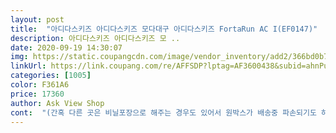 ```yaml
---
layout: post 
title:  "아디다스키즈 아디다스키즈 모다대구 아디다스키즈 FortaRun AC I(EF0147)" 
description: 아디다스키즈 아디다스키즈 모 ..
date: 2020-09-19 14:30:07 
img: https://static.coupangcdn.com/image/vendor_inventory/add2/366bd0b783261c3ad052f8ed00b1736f122420aa27b074635694fd4c0da5.jpg 
linkUrl: https://link.coupang.com/re/AFFSDP?lptag=AF3600438&subid=ahnPublicAsk&pageKey=281142189&itemId=892579074&vendorItemId=5053019519&traceid=V0-113-eb6ee10a277e755b 
categories: [1005] 
color: F361A6 
price: 17360 
author: Ask View Shop 
cont:  "(간혹 다른 곳은 비닐포장으로 해주는 경우도 있어서 원박스가 배송중 파손되기도 하더라고요)<br/>28개월 아기의 운동화로 구입했어요!<br/>ㄴ 사진에는 tag이 없는데, tag 달려 있었어요.<br/> 오자마자 바로 tag제거하고 신키느라 사진에는 없답니다ㅜㅜㅎㅎ<br/>그냥 130으로 살걸 후회가 되기도 하더라고요.<br/><br/>그런데 아이들은 아직 걸음이 불안정하니 잘 맞는 사이즈로 구입하는게 좋을거 같기는해요 ㅜㅜ<br/>근데 생각했던거 보다 좀 커요... <br/>ㅋㅋㅋ<br/>깔끔하고 세련된 블랙에 신발 디자인도 마음에 들어요.<br/><br/>뉴란스 운동화는 130으로 구매했는데 아이다스 130보다 또 많이 커서 보니까 신발안에 사이즈에는 13.<br/>5라고 표기되어 있더라고요.<br/><br/>브랜드 마다 사이즈도 다르기도 하고요 ㅜㅜ<br/>사이즈 선택은 미스가 있었지만 디자인 선택은 굿이에요.<br/><br/>신발은 아디다스 신발 상자에 tag 다 붙어서 상품박스 외에 겉박스를 다시 포장해서 배송되어서 원 박스가 구겨지거나 파손되지 않아서 더욱 만족스러웠어요! 간혹 선물하려고 구입하시는 분들도 있는데 상자 파손되면 선물하기 그렇잖아요ㅋㅋ 그런데 겉포장을 박스로 해주셔서 다행이도 그런 걱정이 없어요!<br/>신발은 정말 신켜보지 않고서는 정확하게 맞추기가 어려운거 같아요.<br/><br/>싸게 맘에 드는 제품구매요<br/>아이도 새신발이 마음에 드는지 신고 온집을 뛰어다니며 매우 좋아했어요! ㅎㅎ 감사합니당♡<br/>아이의 발 실측 사이즈는 맨발로 쟀을 때와 양말 신었을 때 차이가 있지만 13.<br/>5cm정도에요.<br/><br/>왜냐면 동생이 있어서 딱 맞게 신고 물려주면 되는데... <br/> ㅋㅋ<br/>이처럼 차이가 많아서 제대로 확인하려면 매장가서 신어보는 수 밖에는 없을거 같아요ㅋㅋ<br/>저는 딸아이 운동화로 구입했는데 남녀모두에게 잘 어울리는 신발같아요.<br/> 사실 둘째인 아들에게 물려줄 생각으로 디자인을 남녀모두 어울린 만한걸로 고른것도 있지만 신발 자체가 유행타는 스타일은 아니라서 만족스러워요ㅋㅋ<br/>찍찍이가 양쪽에 다 있어서 신킬 때 편해요!<br/>하지만 헐떡거릴 정도는 아니고 신켜서 걷게 해보았는데 넘어지거나 불편해 하지 않아서 그냥 신키려고요.<br/><br/>현재 신고 있는 신발이 나키와 아디다스 둘다 있는데 130을 신고있지만 나키는 지금 적당히 잘 맞고, 아디다스는 좀 딱 맞아서 140으로 구입했어요.<br/><br/>" 
---
```

